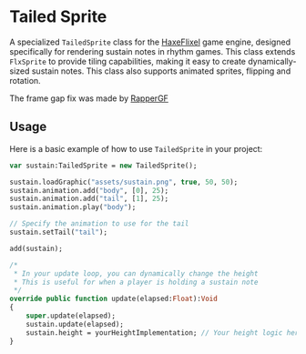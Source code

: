 # Tailed Sprite
A specialized `TailedSprite` class for the [HaxeFlixel](https://haxeflixel.com/) game engine, designed specifically for rendering sustain notes in rhythm games. This class extends `FlxSprite` to provide tiling capabilities, making it easy to create dynamically-sized sustain notes. This class also supports animated sprites, flipping and rotation.

The frame gap fix was made by [RapperGF](https://github.com/rappergf)

## Usage

Here is a basic example of how to use `TailedSprite` in your project:

```haxe
var sustain:TailedSprite = new TailedSprite();

sustain.loadGraphic("assets/sustain.png", true, 50, 50);
sustain.animation.add("body", [0], 25);
sustain.animation.add("tail", [1], 25);
sustain.animation.play("body");

// Specify the animation to use for the tail
sustain.setTail("tail");

add(sustain);

/* 
 * In your update loop, you can dynamically change the height
 * This is useful for when a player is holding a sustain note
 */
override public function update(elapsed:Float):Void
{
    super.update(elapsed);
    sustain.update(elapsed);
    sustain.height = yourHeightImplementation; // Your height logic here
}
```
